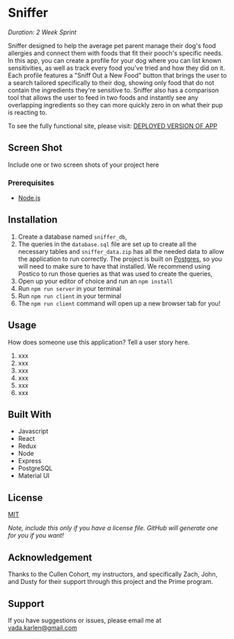 # Sniffer

_Duration: 2 Week Sprint_

Sniffer designed to help the average pet parent manage their dog's food allergies and connect them with foods that fit their pooch's specific needs. In this app, you can create a profile for your dog where you can list known sensitivities, as well as track every food you've tried and how they did on it. Each profile features a "Sniff Out a New Food" button that brings the user to a search tailored specifically to their dog, showing only food that do not contain the ingredients they're sensitive to. Sniffer also has a comparison tool that allows the user to feed in two foods and instantly see any overlapping ingredients so they can more quickly zero in on what their pup is reacting to.

To see the fully functional site, please visit: [DEPLOYED VERSION OF APP](www.heroku.com)

## Screen Shot

Include one or two screen shots of your project here

### Prerequisites

- [Node.js](https://nodejs.org/en/)

## Installation

1. Create a database named `sniffer_db`,
2. The queries in the `database.sql` file are set up to create all the necessary tables and `sniffer_data.zip` has all the needed data to allow the application to run correctly. The project is built on [Postgres](https://www.postgresql.org/download/), so you will need to make sure to have that installed. We recommend using Postico to run those queries as that was used to create the queries,
3. Open up your editor of choice and run an `npm install`
4. Run `npm run server` in your terminal
5. Run `npm run client` in your terminal
6. The `npm run client` command will open up a new browser tab for you!

## Usage

How does someone use this application? Tell a user story here.

1. xxx
2. xxx
3. xxx
4. xxx
5. xxx
6. xxx

## Built With

- Javascript
- React
- Redux
- Node
- Express
- PostgreSQL
- Material UI

## License

[MIT](https://choosealicense.com/licenses/mit/)

_Note, include this only if you have a license file. GitHub will generate one for you if you want!_

## Acknowledgement

Thanks to the Cullen Cohort, my instructors, and specifically Zach, John, and Dusty for their support through this project and the Prime program.

## Support

If you have suggestions or issues, please email me at [vada.karlen@gmail.com](vada.karlen@gmail.com)
